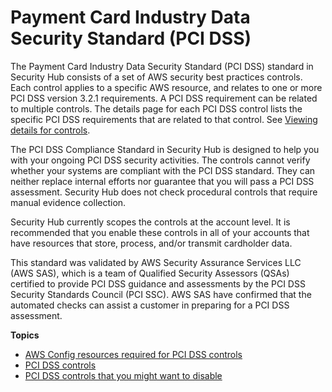 # Payment Card Industry Data Security Standard \(PCI DSS\)<a name="securityhub-standards-pcidss"></a>

The Payment Card Industry Data Security Standard \(PCI DSS\) standard in Security Hub consists of a set of AWS security best practices controls\. Each control applies to a specific AWS resource, and relates to one or more PCI DSS version 3\.2\.1 requirements\. A PCI DSS requirement can be related to multiple controls\. The details page for each PCI DSS control lists the specific PCI DSS requirements that are related to that control\. See [Viewing details for controls](securityhub-standards-view-controls.md)\.

The PCI DSS Compliance Standard in Security Hub is designed to help you with your ongoing PCI DSS security activities\. The controls cannot verify whether your systems are compliant with the PCI DSS standard\. They can neither replace internal efforts nor guarantee that you will pass a PCI DSS assessment\. Security Hub does not check procedural controls that require manual evidence collection\.

Security Hub currently scopes the controls at the account level\. It is recommended that you enable these controls in all of your accounts that have resources that store, process, and/or transmit cardholder data\.

This standard was validated by AWS Security Assurance Services LLC \(AWS SAS\), which is a team of Qualified Security Assessors \(QSAs\) certified to provide PCI DSS guidance and assessments by the PCI DSS Security Standards Council \(PCI SSC\)\. AWS SAS have confirmed that the automated checks can assist a customer in preparing for a PCI DSS assessment\.

**Topics**
+ [AWS Config resources required for PCI DSS controls](securityhub-standards-pci-config-resources.md)
+ [PCI DSS controls](securityhub-pci-controls.md)
+ [PCI DSS controls that you might want to disable](securityhub-standards-pcidss-to-disable.md)